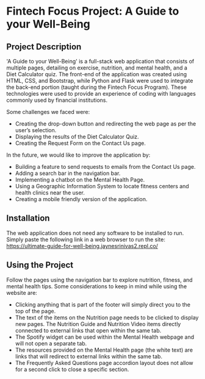# Fintech Focus Project: A Guide to your Well-Being

## Project Description

'A Guide to your Well-Being' is a full-stack web application that consists of multiple pages, detailing on exercise, nutrition, and mental health, and a Diet Calculator quiz. The front-end of the application was created using HTML, CSS, and Bootstrap, while Python and Flask were used to integrate the back-end portion (taught during the Fintech Focus Program). These technologies were used to provide an experience of coding with languages commonly used by financial institutions.  

Some challenges we faced were:
- Creating the drop-down button and redirecting the web page as per the user’s selection. 
- Displaying the results of the Diet Calculator Quiz.
- Creating the Request Form on the Contact Us page. 

In the future, we would like to improve the application by:
- Building a feature to send requests to emails from the Contact Us page. 
- Adding a search bar in the navigation bar.
- Implementing a chatbot on the Mental Health Page. 
- Using a Geographic Information System to locate fitness centers and health clinics near the user. 
- Creating a mobile friendly version of the application.

## Installation

The web application does not need any software to be installed to run. Simply paste the following link in a web browser to run the site:
https://ultimate-guide-for-well-being.jaynesrinivas2.repl.co/

## Using the Project

Follow the pages using the navigation bar to explore nutrition, fitness, and mental health tips. Some considerations to keep in mind while using the website are:
- Clicking anything that is part of the footer will simply direct you to the top of the page.
- The text of the items on the Nutrition page needs to be clicked to display new pages. The Nutrition Guide and Nutrition Video items directly connected to external links that open within the same tab. 
- The Spotify widget can be used within the Mental Health webpage and will not open a separate tab. 
- The resources provided on the Mental Health page (the white text) are links that will redirect to external links within the same tab. 
- The Frequently Asked Questions page accordion layout does not allow for a second click to close a specific section. 

